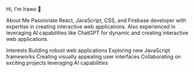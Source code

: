 Hi, I'm Irawo 👋

About Me
Passionate React, JavaScript, CSS, and Firebase developer with expertise in creating interactive web applications. Also experienced in leveraging AI capabilities like ChatGPT for dynamic and creating interactive web applications.

Interests
Building robust web applications
Exploring new JavaScript frameworks
Creating visually appealing user interfaces
Collaborating on exciting projects
leveraging AI capabilities
